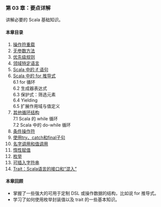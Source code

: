 ### 第 03 章：要点详解 ###
讲解必要的 Scala  基础知识。
#### 本章目录 ####
1.	[操作符重载](Course01OperatorOverloading.scala)       
2.	[无参数方法](Course02EmptyArgument.scala)   
3.	[优先级规则](Course03PrecedenceRules.scala)   
4.	[领域特定语言](Course04DomainSpecific.scala)   
5.	[Scala 中的 if 语句](Course05If.scala)   
6.	[Scala 中的 for 推导式](Course06For.scala)   
6.1	for 循环   
6.2	生成器表达式   
6.3	保护式：筛选元素   
6.4	Yielding   
6.5	扩展作用域与值定义   
7.	[其他循环结构](Course07While.scala)   
7.1	Scala 的 while 循环   
7.2	Scala 中的 do-while 循环   
8.	[条件操作符](Course08ConditionalOperators.scala)   
9.	[使用try、catch和final子句](Course09TryCatch.scala)   
10.	[名字调用和值调用](Course10CallByName.scala)      
11.	[惰性赋值](Course11LazyVal.scala)   
12.	[枚举](Course12Enumerations.scala)   
13.	[可插入字符串](Course13InterpolatedStrings.scala)   
14.	[Trait：Scala语言的接口和“混入”](Course14Trait.scala)         
    
#### 本章回顾 ####    
-   掌握了一些强大的可用于定制 DSL 或操作数据的结构，比如说 for 推导式。
-   学习了如何使用枚举封装值以及 trait  的一些基本知识。
   